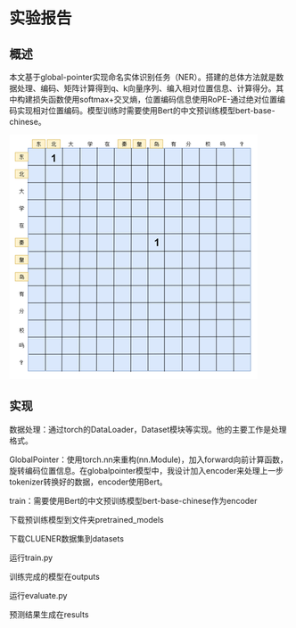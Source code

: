 # 实验报告

## 概述

本文基于global-pointer实现命名实体识别任务（NER）。搭建的总体方法就是数据处理、编码、矩阵计算得到q、k向量序列、编入相对位置信息、计算得分。其中构建损失函数使用softmax+交叉熵，位置编码信息使用RoPE-通过绝对位置编码实现相对位置编码。模型训练时需要使用Bert的中文预训练模型bert-base-chinese。

![image-20230111100549658](image-20230111100549658.png)

## 实现

数据处理：通过torch的DataLoader，Dataset模块等实现。他的主要工作是处理格式。

GlobalPointer：使用torch.nn来重构(nn.Module)，加入forward向前计算函数，旋转编码位置信息。在globalpointer模型中，我设计加入encoder来处理上一步tokenizer转换好的数据，encoder使用Bert。

train：需要使用Bert的中文预训练模型bert-base-chinese作为encoder

下载预训练模型到文件夹pretrained_models

下载CLUENER数据集到datasets

运行train.py

训练完成的模型在outputs

运行evaluate.py

预测结果生成在results
